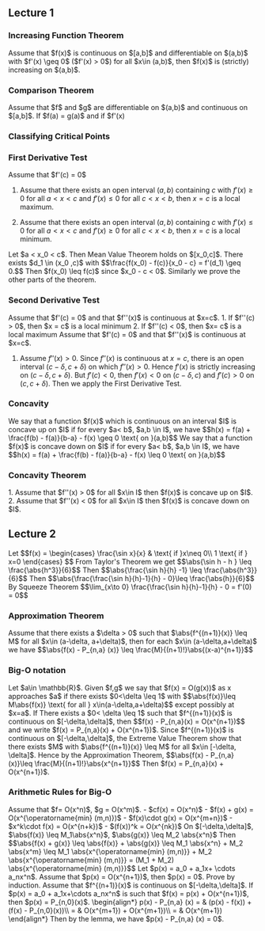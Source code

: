 ## Lecture 1

### Increasing Function Theorem
<span class="theorem">
Assume that $f(x)$ is continuous on $[a,b]$ and differentiable on $(a,b)$ with $f'(x) \geq 0$ ($f'(x) > 0$) for all $x\in (a,b)$, then $f(x)$ is (strictly) increasing on $(a,b)$.
</span>

### Comparison Theorem
<span class="theorem">
Assume that $f$ and $g$ are differentiable on $(a,b)$ and continuous on $[a,b]$. If $f(a) = g(a)$ and if $f'(x)<g'(x)$ for all $x \in (a,b)$, then $f(x) < g(x)$ for all $x \in (a,b]$.
</span>

### Classifying Critical Points

### First Derivative Test
<span class="theorem">
Assume that $f'(c) = 0$

1. Assume that there exists an open interval $(a,b)$ containing $c$ with $f'(x) \geq 0$ for all $a<x<c$ and $f'(x) \leq 0$ for all $c<x<b$, then $x=c$ is a local maximum.

2. Assume that there exists an open interval $(a,b)$ containing $c$ with $f'(x) \leq 0$ for all $a<x<c$ and $f'(x) \geq 0$ for all $c<x<b$, then $x=c$ is a local minimum.

</span>

<span class="proof">
Let $a < x_0 < c$. Then Mean Value Theorem holds on $[x_0,c]$. There exists $d_1 \in (x_0 ,c)$ with $$\frac{f(x_0) - f(c)}{x_0 - c} = f'(d_1) \geq 0.$$ Then $f(x_0) \leq f(c)$ since $x_0 - c < 0$. Similarly we prove the other parts of the theorem.
</span>

### Second Derivative Test
<span class="theorem">
Assume that $f'(c) = 0$ and that $f''(x)$ is continuous at $x=c$.
1. If $f''(c) > 0$, then $x = c$ is a local minimum
2. If $f''(c) < 0$, then $x= c$ is a local maximum
</span>

<span class="proof">
Assume that $f'(c) = 0$ and that $f''(x)$ is continuous at $x=c$.

1. Assume $f''(x) > 0$. Since $f''(x)$ is continuous at $x=c$, there is an open interval $(c-\delta, c+\delta)$ on which $f''(x) > 0$. Hence $f'(x)$ is strictly increasing on $(c-\delta,c+\delta)$. But $f'(c) <0$, then $f'(x) < 0$ on $(c-\delta , c)$ and $f'(c) > 0$ on $(c,c+\delta)$. Then we apply the First Derivative Test.

</span>

### Concavity
<span class="definition">
We say that a function $f(x)$ which is continuous on an interval $I$ is concave up on $I$ if for every $a< b$, $a,b \in I$, we have
$$h(x) = f(a) + \frac{f(b) - f(a)}{b-a} - f(x) \geq 0 \text{ on }(a,b)$$
We say that a function $f(x)$ is concave down on $I$ if for every $a< b$, $a,b \in I$, we have
$$h(x) = f(a) + \frac{f(b) - f(a)}{b-a} - f(x) \leq 0 \text{ on }(a,b)$$
</span>

### Concavity Theorem
<span class="theorem">
1. Assume that $f''(x) > 0$ for all $x\in I$ then $f(x)$ is concave up on $I$.
2. Assume that $f''(x) < 0$ for all $x\in I$ then $f(x)$ is concave down on $I$.
</span>

## Lecture 2

<span class="example">
Let
$$f(x) = \begin{cases}
\frac{\sin x}{x} & \text{ if }x\neq 0\\
1 \text{ if } x=0
\end{cases}
$$
</span>


<span class="solution">
From Taylor's Theorem we get $$\abs{\sin h - h } \leq \frac{\abs{h^3}}{6}$$
Then $$\abs{\frac{\sin h}{h} -1} \leq \frac{\abs{h^3}}{6}$$
Then $$\abs{\frac{\frac{\sin h}{h}-1}{h} - 0}\leq \frac{\abs{h}}{6}$$
By Squeeze Theorem
$$\lim_{x\to 0} \frac{\frac{\sin h}{h}-1}{h} - 0 = f'(0) = 0$$
</span>

### Approximation Theorem
<span class="theorem">
Assume that there exists a $\delta > 0$ such that $\abs{f^{(n+1)}(x)} \leq M$ for all $x\in (a-\delta, a+\delta)$, then for each $x\in (a-\delta,a+\delta)$ we have $$\abs{f(x) - P_{n,a} (x)} \leq \frac{M}{(n+1)!}\abs{(x-a)^{n+1}}$$
</span>


### Big-O notation
<span class="definition">
Let $a\in \mathbb{R}$. Given $f,g$ we say that $f(x) = O(g(x))$ as x approaches $a$ if there exists $0<\delta \leq 1$ with
$$\abs{f(x)}\leq M\abs{f(x)} \text{ for all } x\in(a-\delta,a+\delta)$$ except possibly at $x=a$.
</span>

<span class="theorem">
If There exists a $0< \delta \leq 1$ such that $f^{(n+1)}(x)$ is continuous on $[-\delta,\delta]$, then $$f(x) - P_{n,a}(x) = O(x^{n+1})$$ and we write $f(x) = P_{n,a}(x) + O(x^{n+1})$.
</span>

<span class="proof">
Since $f^{(n+1)}(x)$ is continuous on $[-\delta,\delta]$, the Extreme Value Theorem show that there exists $M$ with $\abs{f^{(n+1)}(x)} \leq M$ for all $x\in [-\delta, \delta]$. Hence by the Approximation Theorem,
$$\abs{f(x) - P_{n,a}(x)}\leq \frac{M}{(n+1)!}\abs{x^{n+1}}$$ Then $f(x) = P_{n,a}(x) + O(x^{n+1})$.
</span>

### Arithmetic Rules for Big-O
<span class="theorem">
Assume that $f= O(x^n)$, $g = O(x^m)$.
- $cf(x) = O(x^n)$
- $f(x) + g(x) = O(x^{\operatorname{min} (m,n)})$
- $f(x)\cdot g(x) = O(x^{m+n})$
- $x^k\cdot f(x) = O(x^{n+k})$
- $(f(x))^k = O(x^{nk})$
</span>

<span class="proof">
On $[-\delta,\delta]$, $\abs{f(x)} \leq M_1\abs{x^n}$, $\abs{g(x)} \leq M_2 \abs{x^n}$
Then $$\abs{f(x) + g(x)} \leq \abs{f(x)} + \abs{g(x)} \leq M_1 \abs{x^n} + M_2 \abs{x^m} \leq M_1 \abs{x^{\operatorname{min} (m,n)}} + M_2 \abs{x^{\operatorname{min} (m,n)}} = (M_1 + M_2) \abs{x^{\operatorname{min} (m,n)}}$$
</span>


<span class="lemma">
Let $p(x) = a_0 + a_1x+ \cdots a_nx^n$. Assume that $p(x) = O(x^{n+1})$, then $p(x) = 0$.
</span>

<span class="proof">
Prove by induction.
</span>

<span class="theorem">
Assume that $f^{(n+1)}(x)$ is continuous on $[-\delta,\delta]$. If $p(x) = a_0 + a_1x+\cdots a_nx^n$ is such that $f(x) = p(x) + O(x^{n+1})$, then $p(x) = P_{n,0}(x)$.
</span>

<span class="proof">
\begin{align*}
    p(x) - P_{n,a} (x) = & (p(x) - f(x)) + (f(x) - P_{n,0}(x))\\
    = & O(x^{m+1}) + O(x^{m+1})\\
    = & O(x^{m+1})
\end{align*}
Then by the lemma, we have $p(x) - P_{n,a} (x) = 0$.
</span>

